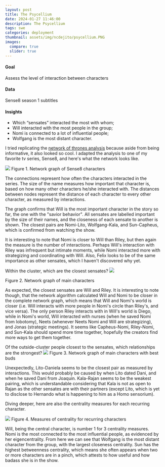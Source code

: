 ```yaml
---
layout: post
title: The Psycellium
date: 2024-01-27 11:46:00
description: The Psycellium
tags: swe
categories: deployment
thumbnail: assets/img/ncdejito/psycellium.PNG
images:
  compare: true
  slider: true
---
```


#### Goal
Assess the level of interaction between characters
#### Data
Sense8 season 1 subtitles
#### Insights
*	Which “sensates” interacted the most with whom;
*	Will interacted with the most people in the group;
*	Nomi is connected to a lot of influential people;
*	Wolfgang is the most distant character. 

I tried replicating the [network of thrones analysis](https://www.macalester.edu/~abeverid/thrones.html) because aside from being informative, it also looked so cool. I adapted the analysis to one of my favorite tv series, Sense8, and here's what the network looks like.

<img class="img-fluid" src="../img/ncdejito/Capture.PNG">
Figure 1. Network graph of Sense8 characters

The connections represent how often the characters interacted in the series. The size of the name measures how important that character is, based on how many other characters he/she interacted with. The distances between nodes represent the distance of each character to every other character, as measured by interactions.

The graph confirms that Will is the most important character in the story so far, the one with the "savior behavior". All sensates are labelled important by the size of their names, and the closeness of each sensate to another is shown. The closest pairs are Nomi-Lito, Wolfgang-Kala, and Sun-Capheus, which is confirmed from watching the show.

It is interesting to note that Nomi is closer to Will than Riley, but then again the measure is the number of interactions. Perhaps Will's interaction with Riley was infrequent but intimate moments, while Nomi interacted more with strategizing and coordinating with Will. Also, Felix looks to be of the same importance as other sensates, which I haven't discovered why yet.

Within the cluster, which are the closest sensates?
<img class="img-fluid" src="../img/ncdejito/sensates1.PNG">

Figure 2. Network graph of main characters

As expected, the closest sensates are Will and Riley. It is interesting to note though, that the network algorithm calculated Will and Nomi to be closer in the complete network graph, which means that Will and Nomi's world is closer (i.e. Will interacts with more people in Nomi's circle than Riley's, and vice versa). The only person Riley interacts with in Will's world is Diego, while in Nomi's world, Will interacted with nurses (when he saved Nomi from lobotomy), Neets (whenever Neets Nomi and Will are strategizing), and Jonas (strategic meetings). It seems like Capheus-Nomi, Riley-Nomi, and Sun-Kala should spend more time together, hopefully the creators find more ways to get them together.

Of the outside-cluster people closest to the sensates, which relationships are the strongest?
<img class="img-fluid" src="../img/ncdejito/sensateswithbestbuds1.PNG">
Figure 3. Network graph of main characters with best buds

Unexpectedly, Lito-Daniela seems to be the closest pair as measured by interactions. This would probably be caused by when Lito dated Dani, and when he saved Dani from Joaquin. Kala-Rajan seems to be the weakest pairing, which is understandable considering that Kala is not as open to Rajan as the other sensates are with their partners (except Lito, which is yet to disclose to Hernando what is happening to him as a Homo sensorium).

Diving deeper, here are also the centrality measures for each recurring character.

<img class="img-fluid" src="../img/ncdejito/sense8-metrics.PNG">
Figure 4. Measures of centrality for recurring characters

Will, being the central character, is number 1 for 3 centrality measures. Nomi is the most connected to the most influential people, as evidenced by her eigencentrality. From here we can see that Wolfgang is the most distant character from the group, with the largest closeness centrality. Sun has the highest betweenness centrality, which means she often appears when two or more characters are in a pinch, which attests to how useful and how badass she is in the show.
